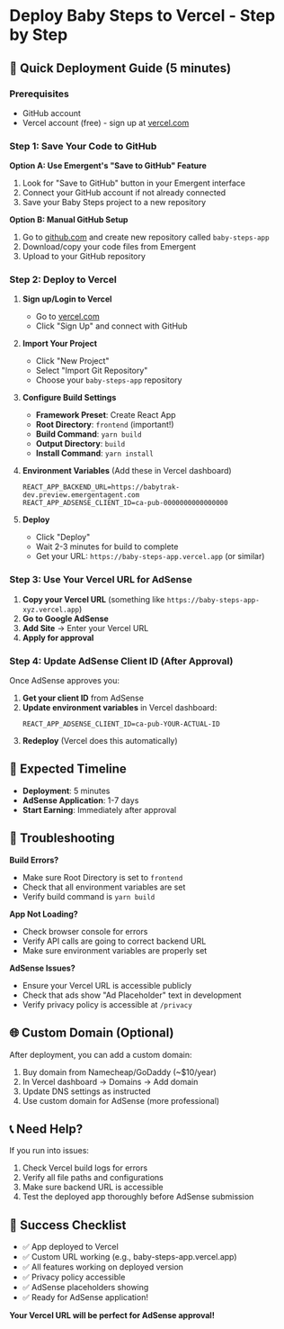 # Deploy Baby Steps to Vercel - Step by Step

## 🚀 **Quick Deployment Guide (5 minutes)**

### **Prerequisites**
- GitHub account
- Vercel account (free) - sign up at [vercel.com](https://vercel.com)

### **Step 1: Save Your Code to GitHub**

**Option A: Use Emergent's "Save to GitHub" Feature**
1. Look for "Save to GitHub" button in your Emergent interface
2. Connect your GitHub account if not already connected
3. Save your Baby Steps project to a new repository

**Option B: Manual GitHub Setup** 
1. Go to [github.com](https://github.com) and create new repository called `baby-steps-app`
2. Download/copy your code files from Emergent
3. Upload to your GitHub repository

### **Step 2: Deploy to Vercel**

1. **Sign up/Login to Vercel**
   - Go to [vercel.com](https://vercel.com)
   - Click "Sign Up" and connect with GitHub

2. **Import Your Project**
   - Click "New Project" 
   - Select "Import Git Repository"
   - Choose your `baby-steps-app` repository

3. **Configure Build Settings**
   - **Framework Preset**: Create React App
   - **Root Directory**: `frontend` (important!)
   - **Build Command**: `yarn build`
   - **Output Directory**: `build`
   - **Install Command**: `yarn install`

4. **Environment Variables** (Add these in Vercel dashboard)
   ```
   REACT_APP_BACKEND_URL=https://babytrak-dev.preview.emergentagent.com
   REACT_APP_ADSENSE_CLIENT_ID=ca-pub-0000000000000000
   ```

5. **Deploy**
   - Click "Deploy"
   - Wait 2-3 minutes for build to complete
   - Get your URL: `https://baby-steps-app.vercel.app` (or similar)

### **Step 3: Use Your Vercel URL for AdSense**

1. **Copy your Vercel URL** (something like `https://baby-steps-app-xyz.vercel.app`)
2. **Go to Google AdSense**
3. **Add Site** → Enter your Vercel URL
4. **Apply for approval**

### **Step 4: Update AdSense Client ID (After Approval)**

Once AdSense approves you:
1. **Get your client ID** from AdSense
2. **Update environment variables** in Vercel dashboard:
   ```
   REACT_APP_ADSENSE_CLIENT_ID=ca-pub-YOUR-ACTUAL-ID
   ```
3. **Redeploy** (Vercel does this automatically)

## 🎯 **Expected Timeline**
- **Deployment**: 5 minutes
- **AdSense Application**: 1-7 days  
- **Start Earning**: Immediately after approval

## 🔧 **Troubleshooting**

**Build Errors?**
- Make sure Root Directory is set to `frontend`
- Check that all environment variables are set
- Verify build command is `yarn build`

**App Not Loading?**
- Check browser console for errors
- Verify API calls are going to correct backend URL
- Make sure environment variables are properly set

**AdSense Issues?**
- Ensure your Vercel URL is accessible publicly
- Check that ads show "Ad Placeholder" text in development
- Verify privacy policy is accessible at `/privacy`

## 🌐 **Custom Domain (Optional)**

After deployment, you can add a custom domain:
1. Buy domain from Namecheap/GoDaddy (~$10/year)
2. In Vercel dashboard → Domains → Add domain
3. Update DNS settings as instructed
4. Use custom domain for AdSense (more professional)

## 📞 **Need Help?**

If you run into issues:
1. Check Vercel build logs for errors
2. Verify all file paths and configurations
3. Make sure backend URL is accessible
4. Test the deployed app thoroughly before AdSense submission

## 🎉 **Success Checklist**

- ✅ App deployed to Vercel
- ✅ Custom URL working (e.g., baby-steps-app.vercel.app)
- ✅ All features working on deployed version
- ✅ Privacy policy accessible
- ✅ AdSense placeholders showing
- ✅ Ready for AdSense application!

**Your Vercel URL will be perfect for AdSense approval!**